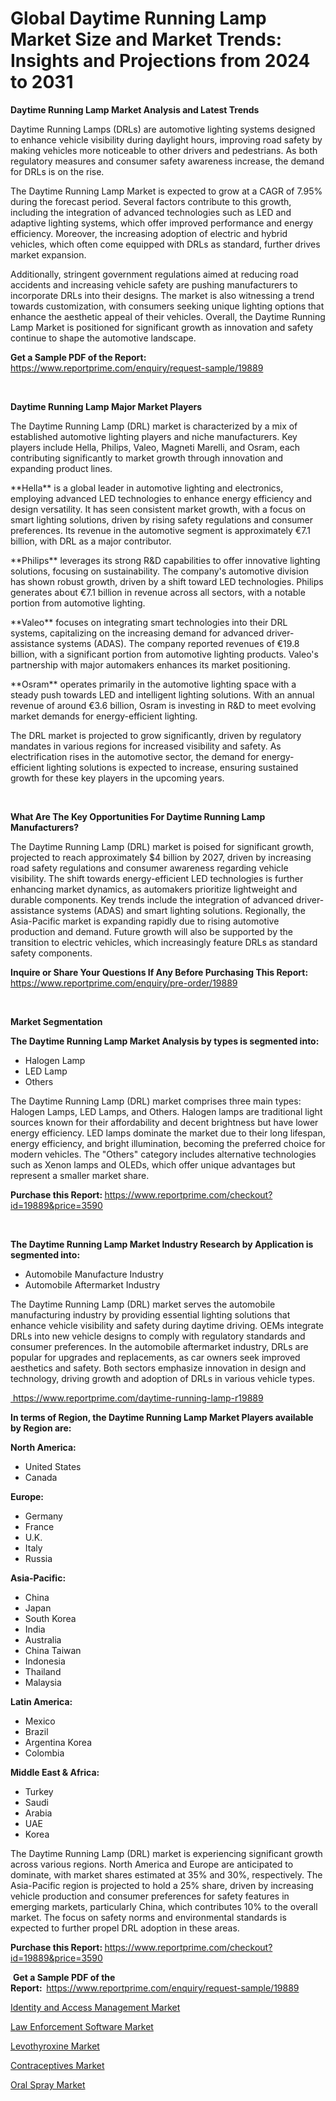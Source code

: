 <p><h1>Global Daytime Running Lamp Market Size and Market Trends: Insights and Projections from 2024 to 2031</h1></p><p><strong>Daytime Running Lamp Market Analysis and Latest Trends</strong></p>
<p><p>Daytime Running Lamps (DRLs) are automotive lighting systems designed to enhance vehicle visibility during daylight hours, improving road safety by making vehicles more noticeable to other drivers and pedestrians. As both regulatory measures and consumer safety awareness increase, the demand for DRLs is on the rise.</p><p>The Daytime Running Lamp Market is expected to grow at a CAGR of 7.95% during the forecast period. Several factors contribute to this growth, including the integration of advanced technologies such as LED and adaptive lighting systems, which offer improved performance and energy efficiency. Moreover, the increasing adoption of electric and hybrid vehicles, which often come equipped with DRLs as standard, further drives market expansion. </p><p>Additionally, stringent government regulations aimed at reducing road accidents and increasing vehicle safety are pushing manufacturers to incorporate DRLs into their designs. The market is also witnessing a trend towards customization, with consumers seeking unique lighting options that enhance the aesthetic appeal of their vehicles. Overall, the Daytime Running Lamp Market is positioned for significant growth as innovation and safety continue to shape the automotive landscape.</p></p>
<p><strong>Get a Sample PDF of the Report:&nbsp;</strong> <a href="https://www.reportprime.com/enquiry/request-sample/19889?utm_campaign=1138&utm_medium=2&utm_source=Github&utm_content=ia&utm_term=23112024&utm_id=daytime-running-lamp">https://www.reportprime.com/enquiry/request-sample/19889</a></p>
<p>&nbsp;</p>
<p><strong>Daytime Running Lamp Major Market Players</strong></p>
<p><p>The Daytime Running Lamp (DRL) market is characterized by a mix of established automotive lighting players and niche manufacturers. Key players include Hella, Philips, Valeo, Magneti Marelli, and Osram, each contributing significantly to market growth through innovation and expanding product lines.</p><p>**Hella** is a global leader in automotive lighting and electronics, employing advanced LED technologies to enhance energy efficiency and design versatility. It has seen consistent market growth, with a focus on smart lighting solutions, driven by rising safety regulations and consumer preferences. Its revenue in the automotive segment is approximately €7.1 billion, with DRL as a major contributor.</p><p>**Philips** leverages its strong R&D capabilities to offer innovative lighting solutions, focusing on sustainability. The company's automotive division has shown robust growth, driven by a shift toward LED technologies. Philips generates about €7.1 billion in revenue across all sectors, with a notable portion from automotive lighting.</p><p>**Valeo** focuses on integrating smart technologies into their DRL systems, capitalizing on the increasing demand for advanced driver-assistance systems (ADAS). The company reported revenues of €19.8 billion, with a significant portion from automotive lighting products. Valeo's partnership with major automakers enhances its market positioning.</p><p>**Osram** operates primarily in the automotive lighting space with a steady push towards LED and intelligent lighting solutions. With an annual revenue of around €3.6 billion, Osram is investing in R&D to meet evolving market demands for energy-efficient lighting.</p><p>The DRL market is projected to grow significantly, driven by regulatory mandates in various regions for increased visibility and safety. As electrification rises in the automotive sector, the demand for energy-efficient lighting solutions is expected to increase, ensuring sustained growth for these key players in the upcoming years.</p></p>
<p>&nbsp;</p>
<p><strong>What Are The Key Opportunities For Daytime Running Lamp Manufacturers?</strong></p>
<p><p>The Daytime Running Lamp (DRL) market is poised for significant growth, projected to reach approximately $4 billion by 2027, driven by increasing road safety regulations and consumer awareness regarding vehicle visibility. The shift towards energy-efficient LED technologies is further enhancing market dynamics, as automakers prioritize lightweight and durable components. Key trends include the integration of advanced driver-assistance systems (ADAS) and smart lighting solutions. Regionally, the Asia-Pacific market is expanding rapidly due to rising automotive production and demand. Future growth will also be supported by the transition to electric vehicles, which increasingly feature DRLs as standard safety components.</p></p>
<p><strong>Inquire or Share Your Questions If Any Before Purchasing This Report:</strong> <a href="https://www.reportprime.com/enquiry/pre-order/19889?utm_campaign=1138&utm_medium=2&utm_source=Github&utm_content=ia&utm_term=23112024&utm_id=daytime-running-lamp">https://www.reportprime.com/enquiry/pre-order/19889</a></p>
<p>&nbsp;</p>
<p><strong>Market Segmentation</strong></p>
<p><strong>The Daytime Running Lamp Market Analysis by types is segmented into:</strong></p>
<p><ul><li>Halogen Lamp</li><li>LED Lamp</li><li>Others</li></ul></p>
<p><p>The Daytime Running Lamp (DRL) market comprises three main types: Halogen Lamps, LED Lamps, and Others. Halogen lamps are traditional light sources known for their affordability and decent brightness but have lower energy efficiency. LED lamps dominate the market due to their long lifespan, energy efficiency, and bright illumination, becoming the preferred choice for modern vehicles. The "Others" category includes alternative technologies such as Xenon lamps and OLEDs, which offer unique advantages but represent a smaller market share.</p></p>
<p><strong>Purchase this Report:&nbsp;</strong><a href="https://www.reportprime.com/checkout?id=19889&price=3590&utm_campaign=1138&utm_medium=2&utm_source=Github&utm_content=ia&utm_term=23112024&utm_id=daytime-running-lamp">https://www.reportprime.com/checkout?id=19889&price=3590</a></p>
<p>&nbsp;</p>
<p><strong>The Daytime Running Lamp Market Industry Research by Application is segmented into:</strong></p>
<p><ul><li>Automobile Manufacture Industry</li><li>Automobile Aftermarket Industry</li></ul></p>
<p><p>The Daytime Running Lamp (DRL) market serves the automobile manufacturing industry by providing essential lighting solutions that enhance vehicle visibility and safety during daytime driving. OEMs integrate DRLs into new vehicle designs to comply with regulatory standards and consumer preferences. In the automobile aftermarket industry, DRLs are popular for upgrades and replacements, as car owners seek improved aesthetics and safety. Both sectors emphasize innovation in design and technology, driving growth and adoption of DRLs in various vehicle types.</p></p>
<p><a href="https://www.reportprime.com/daytime-running-lamp-r19889?utm_campaign=1138&utm_medium=2&utm_source=Github&utm_content=ia&utm_term=23112024&utm_id=daytime-running-lamp">&nbsp;https://www.reportprime.com/daytime-running-lamp-r19889</a></p>
<p><strong>In terms of Region, the Daytime Running Lamp Market Players available by Region are:</strong></p>
<p>
    <p> <strong> North America: </strong>
        <ul>
            <li>United States</li>
            <li>Canada</li>
        </ul>
        </p> 
    <p> <strong> Europe: </strong>
        <ul>
            <li>Germany</li>
            <li>France</li>
            <li>U.K.</li>
            <li>Italy</li>
            <li>Russia</li>
        </ul>
        </p> 
    <p> <strong> Asia-Pacific: </strong>
        <ul>
            <li>China</li>
            <li>Japan</li>
            <li>South Korea</li>
            <li>India</li>
            <li>Australia</li>
            <li>China Taiwan</li>
            <li>Indonesia</li>
            <li>Thailand</li>
            <li>Malaysia</li>
        </ul>
        </p> 
    <p> <strong> Latin America: </strong>
        <ul>
            <li>Mexico</li>
            <li>Brazil</li>
            <li>Argentina Korea</li>
            <li>Colombia</li>
        </ul>
        </p> 
    <p> <strong> Middle East & Africa: </strong>
        <ul>
            <li>Turkey</li>
            <li>Saudi</li>
            <li>Arabia</li>
            <li>UAE</li>
            <li>Korea</li>
        </ul>
    </p>
    </p>
<p><p>The Daytime Running Lamp (DRL) market is experiencing significant growth across various regions. North America and Europe are anticipated to dominate, with market shares estimated at 35% and 30%, respectively. The Asia-Pacific region is projected to hold a 25% share, driven by increasing vehicle production and consumer preferences for safety features in emerging markets, particularly China, which contributes 10% to the overall market. The focus on safety norms and environmental standards is expected to further propel DRL adoption in these areas.</p></p>
<p><strong>Purchase this Report: </strong><a href="https://www.reportprime.com/checkout?id=19889&price=3590&utm_campaign=1138&utm_medium=2&utm_source=Github&utm_content=ia&utm_term=23112024&utm_id=daytime-running-lamp">https://www.reportprime.com/checkout?id=19889&price=3590</a></p>
<p>&nbsp;<strong>Get a Sample PDF of the Report:&nbsp;&nbsp;</strong><a href="https://www.reportprime.com/enquiry/request-sample/19889?utm_campaign=1138&utm_medium=2&utm_source=Github&utm_content=ia&utm_term=23112024&utm_id=daytime-running-lamp">https://www.reportprime.com/enquiry/request-sample/19889</a></p>
<p><strong></strong></p>
<p><p><a href="https://issuu.com/reportprime-2/docs/identity-and-access-management-mark_fb45f7edf8666a?utm_campaign=1138&utm_medium=2&utm_source=Github&utm_content=ia&utm_term=23112024&utm_id=daytime-running-lamp">Identity and Access Management Market</a></p><p><a href="https://issuu.com/reportprime-2/docs/law-enforcement-software-market-siz_5f66cef72357d3?utm_campaign=1138&utm_medium=2&utm_source=Github&utm_content=ia&utm_term=23112024&utm_id=daytime-running-lamp">Law Enforcement Software Market</a></p><p><a href="https://www.linkedin.com/pulse/levothyroxine-analysis-highlights-key-growth-forecasts-projected-gfkrf?utm_campaign=1138&utm_medium=2&utm_source=Github&utm_content=ia&utm_term=23112024&utm_id=daytime-running-lamp">Levothyroxine Market</a></p><p><a href="https://www.linkedin.com/pulse/why-contraceptives-market-rise-exploring-57-cagr-key-drivers-2024-2031-nwoff?utm_campaign=1138&utm_medium=2&utm_source=Github&utm_content=ia&utm_term=23112024&utm_id=daytime-running-lamp">Contraceptives Market</a></p><p><a href="https://www.linkedin.com/pulse/oral-spray-market-growth-outlook-2024-2031-sales-revenue-share-sleqf?utm_campaign=1138&utm_medium=2&utm_source=Github&utm_content=ia&utm_term=23112024&utm_id=daytime-running-lamp">Oral Spray Market</a></p></p>
